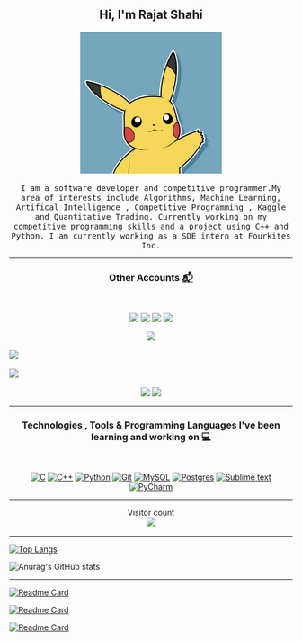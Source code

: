 <h2 align="center"> Hi, I'm Rajat Shahi <br/></h2> 

<p align="center"><a href="#"><img width=50% src="pikachu.webp"></a></p>

<p align="center"> <samp>I am a software developer and competitive programmer.My area of interests include Algorithms, Machine Learning, Artifical Intelligence , Competitive Programming , Kaggle and Quantitative Trading. Currently working on my competitive programming skills and a project using C++ and Python. I am currently working as a SDE intern at Fourkites Inc.</samp>


---------------------------------------------------------------------------------------------------------------------------------------------------------------------------------
  
<h3 align="center"> Other Accounts <a href="#"> 📬 </h3>
<br />
<p align="center">
<a href="https://www.linkedin.com/in/rajat-shahi-5193581a1/"><img src="https://img.shields.io/badge/linkedin-%230077B5.svg?&style=for-the-badge&logo=linkedin&logoColor=white" margin=20/></a>
<a href="mailto:bloodofdragons24@gmail.com"><img src="https://img.shields.io/badge/Gmail-D14836?style=for-the-badge&logo=gmail&logoColor=white"/></a>
<a href="https://codeforces.com/profile/blood_of_dragons"><img src="https://img.shields.io/badge/Codeforces-1F8ACB?style=for-the-badge&logo=Codeforces&logoColor=white"/></a>
<a href="https://www.codechef.com/users/bloodofdragons"><img src="https://img.shields.io/badge/CodeChef-%23964B00.svg?style=for-the-badge&logo=CodeChef&logoColor=white"/></a>
</p>
  
<p align="center">
<a href="https://leetcode.com/bloodofdragons24/"><img src="https://img.shields.io/badge/LeetCode-000000?style=for-the-badge&logo=LeetCode&logoColor=#d16c06"/></a>
  
<a href="https://www.hackerrank.com/blood_of_dragons"><img src="https://img.shields.io/badge/-Hackerrank-2EC866?style=for-the-badge&logo=HackerRank&logoColor=white"/></a>
  
<a href="https://twitter.com/KnowmY__name"><img src="https://img.shields.io/badge/Twitter-%231DA1F2.svg?style=for-the-badge&logo=Twitter&logoColor=white"/></a>
  </p>
<p align="center">
<a href="https://www.youtube.com/channel/UCHFeD-HgaGRKRuzvC_-zw3g"><img src="https://img.shields.io/badge/YouTube-%23FF0000.svg?style=for-the-badge&logo=YouTube&logoColor=white"/></a>
<a href="https://medium.com/@bloodofdragons24"><img src="https://img.shields.io/badge/Medium-12100E?style=for-the-badge&logo=medium&logoColor=white"/></a>
</p>

---------------------------------------------------------------------------------------------------------------------------------------------------------------------------------

<h3 align="center"> Technologies , Tools & Programming Languages I've been learning and working on 💻
 </h3>
<br />
<p align="center">
<a href="#"><img alt="C" src="https://img.shields.io/badge/c%20-%2300599C.svg?&style=flat&logo=c&logoColor=white"/></a>
<a href="#"><img alt="C++" src="https://img.shields.io/badge/c++%20-%2300599C.svg?&style=flat&logo=c%2B%2B&ogoColor=white"/></a>
<a href="#"><img alt="Python" src="https://img.shields.io/badge/python%20-%2314354C.svg?&style=flat&logo=python&logoColor=white"/></a>
<a href="#"><img alt="Git" src="https://img.shields.io/badge/git%20-%23F05033.svg?&style=flat&logo=git&logoColor=white"/></a>
<a href="#"><img alt="MySQL" src="https://img.shields.io/badge/mysql-%2300f.svg?&style=flat&logo=mysql&logoColor=white"/></a>
<a href="#"><img alt="Postgres" src="https://img.shields.io/badge/postgres-%23316192.svg?style=for-the-badge&logo=postgresql&logoColor=white"/></a>
<a href="#"><img alt="Sublime text" src="https://img.shields.io/badge/sublime_text-%23575757.svg?style=for-the-badge&logo=sublime-text&logoColor=important"/></a>
<a href="#"><img alt="PyCharm" src="https://img.shields.io/badge/pycharm-143?style=for-the-badge&logo=pycharm&logoColor=black&color=black&labelColor=green"/></a>
</p>

---------------------------------------------------------------------------------------------------------------------------------------------------------------------------------
  
<p align="center"> 
  Visitor count<br>
  <img src="https://profile-counter.glitch.me/Rajat/count.svg" />
</p>

---------------------------------------------------------------------------------------------------------------------------------------------------------------------------------
  
[![Top Langs](https://github-readme-stats.vercel.app/api/top-langs/?username=bloodofdragons&theme=dark&layout=compact)](https://github.com/anuraghazra/github-readme-stats) 

![Anurag's GitHub stats](https://github-readme-stats.vercel.app/api?username=bloodofdragons&show_icons=true&theme=tokyonight)

---------------------------------------------------------------------------------------------------------------------------------------------------------------------------------
  
[![Readme Card](https://github-readme-stats.vercel.app/api/pin/?username=bloodofdragons&repo=Competitive-programming-library&theme=tokyonight)](https://github.com/anuraghazra/github-readme-stats)


[![Readme Card](https://github-readme-stats.vercel.app/api/pin/?username=bloodofdragons&repo=CP-contests-and-problems&theme=tokyonight)](https://github.com/anuraghazra/github-readme-stats)


[![Readme Card](https://github-readme-stats.vercel.app/api/pin/?username=bloodofdragons&repo=Geocoding-Project-using-Python&theme=tokyonight)](https://github.com/anuraghazra/github-readme-stats)



<!---
bloodofdragons/bloodofdragons is a ✨ special ✨ repository because its `README.md` (this file) appears on your GitHub profile.
You can click the Preview link to take a look at your changes.
--->
